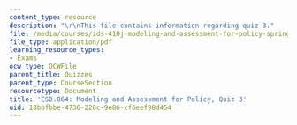 ```yaml
---
content_type: resource
description: "\r\nThis file contains information regarding quiz 3."
file: /media/courses/ids-410j-modeling-and-assessment-for-policy-spring-2013/18bbfbbe4736220c9e86cf6eef98d454_MITESD_864S13_Quiz3.pdf
file_type: application/pdf
learning_resource_types:
- Exams
ocw_type: OCWFile
parent_title: Quizzes
parent_type: CourseSection
resourcetype: Document
title: 'ESD.864: Modeling and Assessment for Policy, Quiz 3'
uid: 18bbfbbe-4736-220c-9e86-cf6eef98d454
---
```

